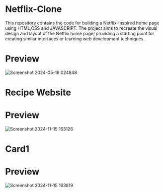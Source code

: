 # Netflix-Clone
This repository contains the code for building a Netflix-inspired home page using HTML,CSS and JAVASCRIPT. The project aims to recreate the visual design and layout of the Netflix home page, providing a starting point for creating similar interfaces or learning web development techniques.

# Preview 
![Screenshot 2024-05-18 024848](https://github.com/SujitYalmar/Netflix-Clone/assets/155601038/f98c2a26-d288-432a-b2d3-d61c7bfbb490)

# Recipe Website 

# Preview 

![Screenshot 2024-11-15 163126](https://github.com/user-attachments/assets/c02d1852-5d76-48fe-8f38-17a955f2e085)
# Card1

# Preview
![Screenshot 2024-11-15 163819](https://github.com/user-attachments/assets/973c30ce-fd44-4130-ba85-305e77337b75)
